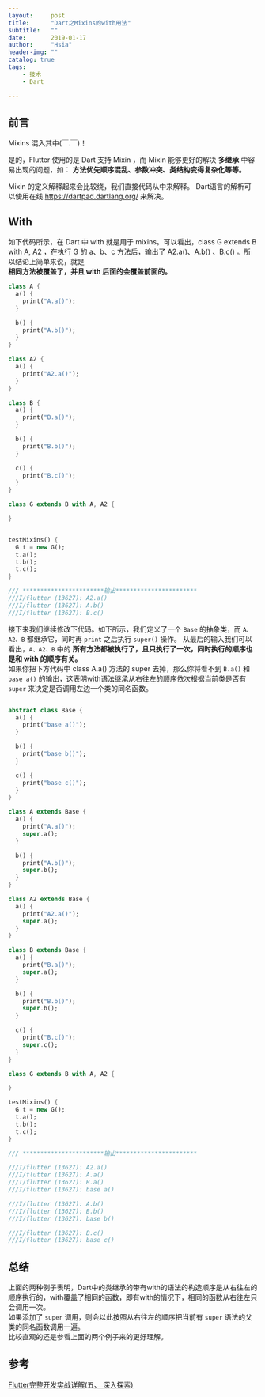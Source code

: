 ```yaml
---
layout:     post
title:      "Dart之Mixins的with用法"
subtitle:   ""
date:       2019-01-17 
author:     "Hsia"
header-img: ""
catalog: true
tags:
    - 技术
    - Dart  

---  
```


## 前言  

Mixins
混入其中(￣.￣)！

是的，Flutter 使用的是 Dart 支持 Mixin ，而 Mixin 能够更好的解决 **多继承** 中容易出现的问题，如： **方法优先顺序混乱、参数冲突、类结构变得复杂化等等。**  

Mixin 的定义解释起来会比较绕，我们直接代码从中来解释。 Dart语言的解析可以使用在线 https://dartpad.dartlang.org/ 来解决。


## With  

如下代码所示，在 Dart 中 with 就是用于 mixins。可以看出，class G extends B with A, A2 ，在执行 G 的 a、b、c 方法后，输出了 A2.a()、A.b() 、B.c() 。所以结论上简单来说，就是  
**相同方法被覆盖了，并且 with 后面的会覆盖前面的。**   

```dart  
class A {
  a() {
    print("A.a()");
  }

  b() {
    print("A.b()");
  }
}

class A2 {
  a() {
    print("A2.a()");
  }
}

class B {
  a() {
    print("B.a()");
  }

  b() {
    print("B.b()");
  }

  c() {
    print("B.c()");
  }
}

class G extends B with A, A2 {

}


testMixins() {
  G t = new G();
  t.a();
  t.b();
  t.c();
}

/// ***********************输出***********************
///I/flutter (13627): A2.a()
///I/flutter (13627): A.b()
///I/flutter (13627): B.c()

```  

接下来我们继续修改下代码。如下所示，我们定义了一个 `Base` 的抽象类，而 `A、A2、B` 都继承它，同时再 `print` 之后执行 `super()` 操作。
从最后的输入我们可以看出，`A、A2、B` 中的 **所有方法都被执行了，且只执行了一次，同时执行的顺序也是和 with 的顺序有关。**    
如果你把下方代码中 class A.a() 方法的 super 去掉，那么你将看不到 `B.a()` 和 `base a()` 的输出，这表明with语法继承从右往左的顺序依次根据当前类是否有 `super` 来决定是否调用左边一个类的同名函数。

```dart  

abstract class Base {
  a() {
    print("base a()");
  }

  b() {
    print("base b()");
  }

  c() {
    print("base c()");
  }
}

class A extends Base {
  a() {
    print("A.a()");
    super.a();
  }

  b() {
    print("A.b()");
    super.b();
  }
}

class A2 extends Base {
  a() {
    print("A2.a()");
    super.a();
  }
}

class B extends Base {
  a() {
    print("B.a()");
    super.a();
  }

  b() {
    print("B.b()");
    super.b();
  }

  c() {
    print("B.c()");
    super.c();
  }
}

class G extends B with A, A2 {

}

testMixins() {
  G t = new G();
  t.a();
  t.b();
  t.c();
}

/// ***********************输出***********************

///I/flutter (13627): A2.a()
///I/flutter (13627): A.a()
///I/flutter (13627): B.a()
///I/flutter (13627): base a()

///I/flutter (13627): A.b()
///I/flutter (13627): B.b()
///I/flutter (13627): base b()

///I/flutter (13627): B.c()
///I/flutter (13627): base c()

```  

## 总结  

上面的两种例子表明，Dart中的类继承的带有with的语法的构造顺序是从右往左的顺序执行的，with覆盖了相同的函数，即有with的情况下，相同的函数从右往左只会调用一次。  
如果添加了 `super` 调用，则会以此按照从右往左的顺序把当前有 `super` 语法的父类的同名函数调用一遍。  
比较直观的还是参看上面的两个例子来的更好理解。  

## 参考  

[Flutter完整开发实战详解(五、 深入探索)](https://juejin.im/post/5bc450dff265da0a951f032b)  
